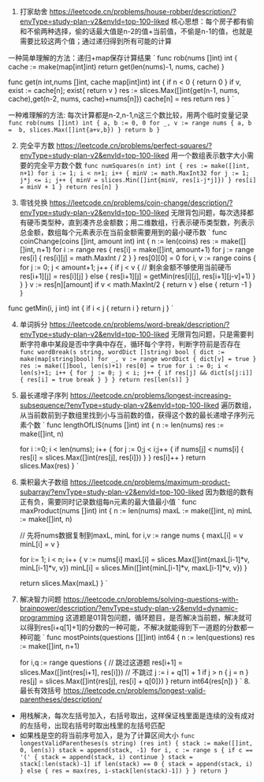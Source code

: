 1. 打家劫舍
https://leetcode.cn/problems/house-robber/description/?envType=study-plan-v2&envId=top-100-liked
核心思想：每个房子都有偷和不偷两种选择，偷的话最大值是n-2的值+当前值，不偷是n-1的值，也就是需要比较这两个值；通过递归得到所有可能的计算


一种简单理解的方法：递归+map保存计算结果
`
func rob(nums []int) int {
   cache := make(map[int]int)
   return get(len(nums)-1, nums, cache)
}


func get(n int,nums []int, cache map[int]int) int {
    if n < 0 {
        return 0
    }
    if v, exist := cache[n]; exist{
        return v
    }
    res := slices.Max([]int{get(n-1, nums, cache),get(n-2, nums, cache)+nums[n]})
    cache[n] = res
    return res
}
`

一种难理解的方法: 每次计算都是n-2,n-1,n这三个数比较，用两个临时变量记录
`
func rob(nums []int) int {
   a, b := 0, 0
   for _, v := range nums {
        a, b =  b, slices.Max([]int{a+v,b})
   }
    return b
}
`

2. 完全平方数
https://leetcode.cn/problems/perfect-squares/?envType=study-plan-v2&envId=top-100-liked
用一个数组表示数字大小需要的完全平方数个数
`
func numSquares(n int) int {
    res := make([]int, n+1)
    for i := 1; i < n+1; i++ {
        minV := math.MaxInt32
        for j := 1; j*j <= i; j++ {
            minV = slices.Min([]int{minV, res[i-j*j]})
        }
        res[i] = minV + 1
    }
    return res[n]
}
`

3. 零钱兑换
https://leetcode.cn/problems/coin-change/description/?envType=study-plan-v2&envId=top-100-liked
无限背包问题，每次选择都有硬币类型种，直到凑齐总金额数；用二维数组，行表示硬币类型数，列表示总金额，数组每个元素表示在当前金额需要用到的最小硬币数
`
func coinChange(coins []int, amount int) int {
	n := len(coins)
	res := make([][]int, n+1)
	for i := range res {
		res[i] = make([]int, amount+1)
		for j := range res[i] {
			res[i][j] = math.MaxInt / 2
		}
	}
	res[0][0] = 0
	for i, v := range coins {
		for j := 0; j < amount+1; j++ {
			if j < v {
				// 剩余金额不够使用当前硬币
				res[i+1][j] = res[i][j]
			} else {
				res[i+1][j] = getMin(res[i][j], res[i+1][j-v]+1)
			}
		}
	}
	v := res[n][amount]
	if v < math.MaxInt/2 {
		return v
	} else {
		return -1
	}
}

func getMin(i, j int) int {
	if i < j {
		return i
	}
	return j
}
`

4. 单词拆分
https://leetcode.cn/problems/word-break/description/?envType=study-plan-v2&envId=top-100-liked
无限背包问题，只是需要判断字符串中某段是否中字典中存在，循环每个字符，判断字符前是否存在
`
func wordBreak(s string, wordDict []string) bool {
	dict := make(map[string]bool)
	for _, v := range wordDict {
		dict[v] = true
	}
	res := make([]bool, len(s)+1)
	res[0] = true
	for i := 0; i < len(s)+1; i++ {
		for j := 0; j < i; j++ {
			if res[j] && dict[s[j:i]] {
				res[i] = true
				break
			}
		}
	}
	return res[len(s)]
}
`

5. 最长递增子序列
https://leetcode.cn/problems/longest-increasing-subsequence/?envType=study-plan-v2&envId=top-100-liked
遍历数组，从当前数前到子数组里找到小与当前数的值，获得这个数的最长递增子序列元素个数
`
func lengthOfLIS(nums []int) int {
    n := len(nums)
    res := make([]int, n)

    for i :=0; i < len(nums); i++ {
        for j := 0;j < i;j++ {
            if nums[j] < nums[i] {
                res[i] = slices.Max([]int{res[j], res[i]})
            }
        }
        res[i]++
    }
    return slices.Max(res)
}
`

6. 乘积最大子数组
https://leetcode.cn/problems/maximum-product-subarray/?envType=study-plan-v2&envId=top-100-liked
因为数组的数有正有负，需要同时记录数组每n元素的最大值最小值
`
func maxProduct(nums []int) int {
    n := len(nums)
    maxL := make([]int, n)
    minL := make([]int, n)

    // 先将nums数据复制到maxL, minL
    for i,v := range nums {
        maxL[i] = v
        minL[i] = v
    }

    for i:= 1; i < n; i++ {
        v := nums[i]
        maxL[i] = slices.Max([]int{maxL[i-1]*v, minL[i-1]*v, v})
        minL[i] = slices.Min([]int{minL[i-1]*v, maxL[i-1]*v, v})
    }

    return slices.Max(maxL)
}
`

7. 解决智力问题
https://leetcode.cn/problems/solving-questions-with-brainpower/description/?envType=study-plan-v2&envId=dynamic-programming
这道题是01背包问题，循环题目，是否解决当前题，解决就可以得到res[i+q[1]+1]的分数的一种可能，不解决就能得到下一道题的分数都一种可能
`
func mostPoints(questions [][]int) int64 {
    n := len(questions)
    res := make([]int, n+1)

    for i,q := range questions {
        // 跳过这道题
        res[i+1] = slices.Max([]int{res[i+1], res[i]})
        // 不跳过
        j := i + q[1] + 1
        if j  > n {
            j = n
        }
        res[j] = slices.Max([]int{res[j], res[i] + q[0]})
    }
    return int64(res[n])
}
`
8.最长有效括号 https://leetcode.cn/problems/longest-valid-parentheses/description/
- 用栈解决，每次左括号加入，右括号取出，这样保证栈里面是连续的没有成对的左括号，出现右括号时取出栈里的左括号匹配
- 如果栈是空的将当前序号加入，是为了计算区间大小
`
func longestValidParentheses(s string) (res int) {
    stack := make([]int, 0, len(s))
    stack = append(stack, -1)
    for i, c := range s {
        if c == '(' {
            stack = append(stack, i)
            continue
        }
        stack = stack[:len(stack)-1]
        if len(stack) == 0 {
            stack = append(stack, i)
        } else {
            res = max(res, i-stack[len(stack)-1])
        }
    }
    return
}
`